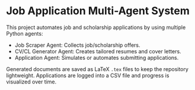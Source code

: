 # Job Application Multi-Agent System

This project automates job and scholarship applications by using multiple Python agents:
- Job Scraper Agent: Collects job/scholarship offers.
- CV/CL Generator Agent: Creates tailored resumes and cover letters.
- Application Agent: Simulates or automates submitting applications.

Generated documents are saved as LaTeX `.tex` files to keep the repository lightweight.
Applications are logged into a CSV file and progress is visualized over time.
